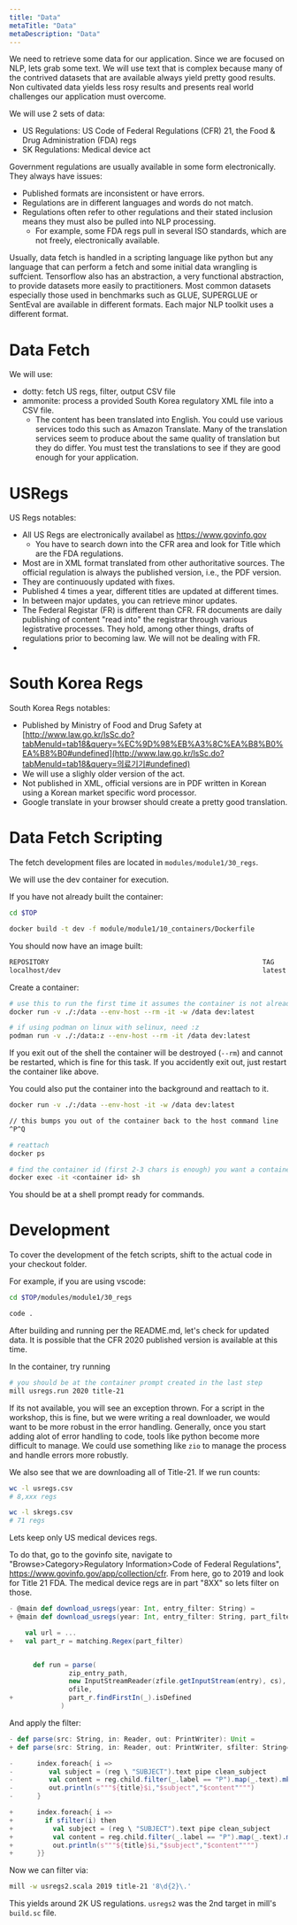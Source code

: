 ```yaml
---
title: "Data"
metaTitle: "Data"
metaDescription: "Data"
---
```


We need to retrieve some data for our application. Since we are focused on NLP, lets grab some text. We will use text that is complex because many of the contrived datasets that are available always yield pretty good results. Non cultivated data yields less rosy results and presents real world challenges our application must overcome.

We will use 2 sets of data:

* US Regulations: US Code of Federal Regulations (CFR) 21, the Food & Drug Administration (FDA) regs
* SK Regulations: Medical device act

Government regulations are usually available in some form electronically. They always have issues:

* Published formats are inconsistent or have errors.
* Regulations are in different languages and words do not match.
* Regulations often refer to other regulations and their stated inclusion means they must also be pulled into NLP processing.
  * For example, some FDA regs pull in several ISO standards, which are not freely, electronically available.

Usually, data fetch is handled in a scripting language like python but any language that can perform a fetch and some initial data wrangling is suffcient. Tensorflow also has an abstraction, a very functional abstraction, to provide datasets more easily to practitioners. Most common datasets especially those used in benchmarks such as GLUE, SUPERGLUE or SentEval are available in different formats. Each major NLP toolkit uses a different format.



# Data Fetch

We will use:

* dotty: fetch US regs, filter, output CSV file
* ammonite: process a provided South Korea regulatory XML file into a CSV file.
  * The content has been translated into English. You could use various services todo this such as Amazon Translate.  Many of the translation services seem to produce about the same quality of translation but they do differ. You must test the translations to see if they are good enough for your application.



# USRegs



US Regs notables:

* All US Regs are electronically availabel as https://www.govinfo.gov
  * You have to search down into the CFR area and look for Title which are the FDA regulations.
* Most are in XML format translated from other authoritative sources. The official regulation is always the published version, i.e., the PDF version.
* They are continuously updated with fixes.
* Published 4 times a year, different titles are updated at different times.
* In between major updates, you can retrieve minor updates.
* The Federal Registar (FR) is different than CFR. FR documents are daily publishing of content "read into" the registrar through various legistrative processes. They hold, among other things, drafts of regulations prior to becoming law. We will not be dealing with FR.
* 

# South Korea Regs



South Korea Regs notables:

* Published by Ministry of Food and Drug Safety at [http://www.law.go.kr/lsSc.do?tabMenuId=tab18&query=%EC%9D%98%EB%A3%8C%EA%B8%B0%EA%B8%B0#undefined](http://www.law.go.kr/lsSc.do?tabMenuId=tab18&query=의료기기#undefined)
* We will use a slighly older version of the act.
* Not published in XML, official versions are in PDF written in Korean using a Korean market specific word processor.
* Google translate in your browser should create a pretty good translation.



# Data Fetch Scripting

The fetch development files are located in `modules/module1/30_regs`.

We will use the dev container for execution.

If you have not already built the container:

```sh
cd $TOP

docker build -t dev -f module/module1/10_containers/Dockerfile
```

You should now have  an image built:

```sh
REPOSITORY                                                      TAG                  IMAGE ID       CREATED        SIZE
localhost/dev                                                   latest               5428c06bb50f   1 minute ago   485 MB

```

Create a container:

```sh
# use this to run the first time it assumes the container is not already running
docker run -v ./:/data --env-host --rm -it -w /data dev:latest

# if using podman on linux with selinux, need :z
podman run -v ./:/data:z --env-host --rm -it /data dev:latest
```

If you exit out of the shell the container will be destroyed (`--rm`) and cannot be restarted, which is fine for this task. If you accidently exit out, just restart the container like above. 

You could also put the container into the background and reattach to it.

```sh
docker run -v ./:/data --env-host -it -w /data dev:latest

// this bumps you out of the container back to the host command line
^P^Q

# reattach
docker ps

# find the container id (first 2-3 chars is enough) you want a container shell
docker exec -it <container id> sh
```

You should be at a shell prompt ready for commands.

# Development

To cover the development of the fetch scripts, shift to the actual code in your checkout folder.

For example, if you are using vscode:

```sh
cd $TOP/modules/module1/30_regs

code .
```

After building and running per the README.md, let's check for updated data. It is possible that the CFR 2020 published version is available at this time. 

In the container, try running

```sh
# you should be at the container prompt created in the last step
mill usregs.run 2020 title-21
```

If its not available, you will see an exception thrown. For a script in the workshop, this is fine, but we were writing a real downloader, we would want to be more robust in the error handling. Generally, once you start adding alot of error handling to code, tools like python become more difficult to manage. We could use something like `zio` to manage the process and handle errors more robustly.

We also see that we are downloading all of Title-21. If we run counts:

```sh
wc -l usregs.csv
# 8,xxx regs

wc -l skregs.csv
# 71 regs
```

Lets keep only US medical devices regs. 

To do that, go to the govinfo site, navigate to "Browse>Category>Regulatory Information>Code of Federal Regulations", https://www.govinfo.gov/app/collection/cfr. From here, go to 2019 and look for Title 21 FDA. The medical device regs are in part "8XX" so lets filter on those.

```scala
- @main def download_usregs(year: Int, entry_filter: String) =
+ @main def download_usregs(year: Int, entry_filter: String, part_filter: String) =

    val url = ...
+   val part_r = matching.Regex(part_filter)


      def run = parse(
               zip_entry_path,
               new InputStreamReader(zfile.getInputStream(entry), cs),
               ofile,
+              part_r.findFirstIn(_).isDefined
             )

```

And apply the filter:

```scala
- def parse(src: String, in: Reader, out: PrintWriter): Unit = 
+ def parse(src: String, in: Reader, out: PrintWriter, sfilter: String=>Boolean): Unit = 

-      index.foreach{ i =>
-         val subject = (reg \ "SUBJECT").text pipe clean_subject
-      	  val content = reg.child.filter(_.label == "P").map(_.text).mkString("\n") pipe clean
-      	  out.println(s"""${title}$i,"$subject","$content"""")
-      }

+      index.foreach{ i =>
+ 	     if sfilter(i) then
+      	   val subject = (reg \ "SUBJECT").text pipe clean_subject
+      	   val content = reg.child.filter(_.label == "P").map(_.text).mkString("\n") pipe clean
+      	   out.println(s"""${title}$i,"$subject","$content"""")
+      }}
```

Now we can filter via:

```sh
mill -w usregs2.scala 2019 title-21 '8\d{2}\.'
```

This yields around 2K US regulations. `usregs2` was the 2nd target in mill's `build.sc` file.